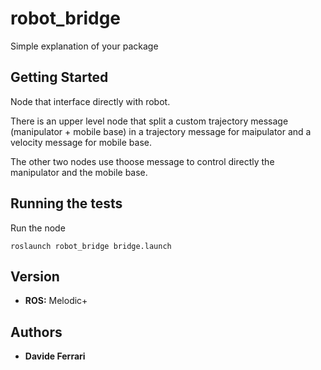 # robot_bridge

Simple explanation of your package

## Getting Started

Node that interface directly with robot.

There is an upper level node that split a custom trajectory message (manipulator + mobile base) in a trajectory message for maipulator and a velocity message for mobile base.

The other two nodes use thoose message to control directly the manipulator and the mobile base.

## Running the tests

Run the node

```roslaunch robot_bridge bridge.launch```

## Version

* **ROS:** Melodic+

## Authors

* **Davide Ferrari**

